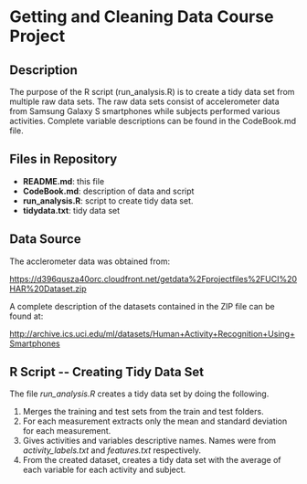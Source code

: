 # Getting and Cleaning Data Course Project


## Description

The purpose of the R script (run_analysis.R) is to create a tidy data set from multiple raw data sets. The raw data sets consist of accelerometer data from Samsung Galaxy S smartphones while subjects performed various activities. Complete variable descriptions can be found in the CodeBook.md file. 

## Files in Repository

- **README.md**: this file
- **CodeBook.md**: description of data and script
- **run_analysis.R**: script to create tidy data set.
- **tidydata.txt**: tidy data set

## Data Source

The acclerometer data was obtained from:  

<https://d396qusza40orc.cloudfront.net/getdata%2Fprojectfiles%2FUCI%20HAR%20Dataset.zip>


A complete description of the datasets contained in the ZIP file can be found at: 

<http://archive.ics.uci.edu/ml/datasets/Human+Activity+Recognition+Using+Smartphones>


## R Script -- Creating Tidy Data Set

The file *run_analysis.R* creates a tidy data set by doing the following.

1. Merges the training and test sets from the train and test folders.
2. For each measurement extracts only the mean and standard deviation for each measurement.
3. Gives activities and variables descriptive names. Names were from *activity_labels.txt* and *features.txt* respectively.
4. From the created dataset, creates a tidy data set with the average of each variable for each activity and subject.


